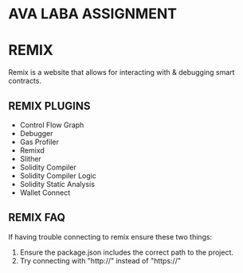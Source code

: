 # AVA LABA ASSIGNMENT

# REMIX

Remix is a website that allows for interacting with & debugging smart contracts.

## REMIX PLUGINS

+ Control Flow Graph
+ Debugger
+ Gas Profiler
+ Remixd
+ Slither
+ Solidity Compiler
+ Solidity Compiler Logic
+ Solidity Static Analysis
+ Wallet Connect

## REMIX FAQ

If having trouble connecting to remix ensure these two things:

1. Ensure the package.json includes the correct path to the project.
2. Try connecting with "http://" instead of "https://"
